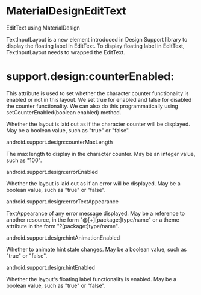# MaterialDesignEditText
EditText using MaterialDesign 

TextInputLayout is a new element introduced in Design Support library to display the floating label in EditText.
To display floating label in EditText, TextInputLayout needs to wrapped the EditText.

# support.design:counterEnabled:

This attribute is used to set whether the character counter functionality is enabled or not in this layout. We set true for enabled and false for disabled the counter functionality.
We can also do this  programmatically using setCounterEnabled(boolean enabled) method.

Whether the layout is laid out as if the character counter will be displayed.
May be a boolean value, such as "true" or "false".


android.support.design:counterMaxLength

The max length to display in the character counter.
May be an integer value, such as "100".

android.support.design:errorEnabled

Whether the layout is laid out as if an error will be displayed.
May be a boolean value, such as "true" or "false".

android.support.design:errorTextAppearance

TextAppearance of any error message displayed.
May be a reference to another resource, in the form "@[+][package:]type/name" or a theme attribute in the form "?[package:]type/name".


android.support.design:hintAnimationEnabled

Whether to animate hint state changes.
May be a boolean value, such as "true" or "false".

android.support.design:hintEnabled

Whether the layout's floating label functionality is enabled.
May be a boolean value, such as "true" or "false".


